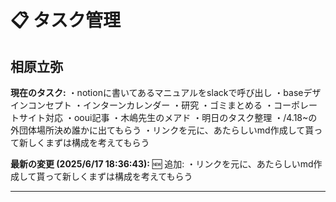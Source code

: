 # 📋 タスク管理

## 相原立弥

**現在のタスク:**
・notionに書いてあるマニュアルをslackで呼び出し
・baseデザインコンセプト
・インターンカレンダー
・研究
・ゴミまとめる
・コーポレートサイト対応
・ooui記事
・木嶋先生のメアド
・明日のタスク整理
・/4.18~の外団体場所決め誰かに出てもらう
・リンクを元に、あたらしいmd作成して貰って新しくまずは構成を考えてもらう

**最新の変更 (2025/6/17 18:36:43):**
🆕 追加:
・リンクを元に、あたらしいmd作成して貰って新しくまずは構成を考えてもらう

---

